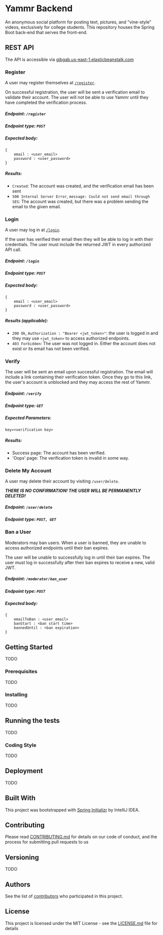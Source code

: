 # Yammr Backend

An anonymous social platform for posting text, pictures, and "vine-style" videos, exclusively for college students. This repository houses the Spring Boot back-end that serves the front-end. 

## REST API

The API is accessible via [gibgab.us-east-1.elasticbeanstalk.com](http://gibgab.us-east-1.elasticbeanstalk.com)

### Register

A user may register themselves at [`/register`](http://gibgab.us-east-1.elasticbeanstalk.com/).

On successful registration, the user will be sent a verification email to validate their account.  The user will not be able to use Yammr until they have completed the verification process.

##### Endpoint: `/register`
##### Endpoint type: `POST`
##### Expected body:
``` 
{
    email : <user_email>
    password : <user_password>
}
```
##### Results:
* `Created`: The account was created, and the verification email has been sent
* `500 Internal Server Error`, `message: Could not send email through SES`: The account was created, but there was a problem sending the email to the given email.

### Login

A user may log in at [`/login`](http://gibgab.us-east-1.elasticbeanstalk.com/login).

If the user has verified their email then they will be able to log in with their credentials.  The user must include the returned JWT in every authorized API call.

##### Endpoint: `/login`
##### Endpoint type: `POST`
##### Expected body:
``` 
{
    email : <user_email>
    password : <user_password>
}
```
##### Results (applicable):
* `200 Ok`, `Authorization : "Bearer <jwt_token>"`: the user is logged in and they may use `<jwt_token>` to access authorized endpoints.
* `403 Forbidden`: The user was not logged in.  Either the account does not exist or its email has not been verified.

### Verify

The user will be sent an email upon successful registration.  The email will include a link containing their verification token.  Once they go to this link, the user's account is unblocked and they may access the rest of Yammr.

##### Endpoint: `/verify`
##### Endpoint type: `GET`
##### Expected Parameters:
``` key=<verification key> ```
##### Results:
* Success page: The account has been verified.
* 'Oops' page: The verification token is invalid in some way.

### Delete My Account

A user may delete their account by visiting `/user/delete`.  

***THERE IS NO CONFIRMATION! THE USER WILL BE PERMANENTLY DELETED!***

##### Endpoint: `/user/delete`
##### Endpoint type: `POST, GET`

### Ban a User

Moderators may ban users.  When a user is banned, they are unable to access authorized endpoints until their ban expires.

The user will be unable to successfully log in until their ban expires.  The user must log in successfully after their ban expires to receive a new, valid JWT.  

##### Endpoint: `/moderator/ban_user`
##### Endpoint type: `POST`
##### Expected body:
``` 
{
    emailToBan : <user_email>
    banStart : <ban start time>
    bannedUntil : <ban expiration>
}
```

## Getting Started

TODO

### Prerequisites

TODO

### Installing

TODO

## Running the tests

TODO

### Coding Style

TODO

## Deployment

TODO

## Built With

This project was bootstrapped with [Spring Initializr](start.spring.io) by IntelliJ IDEA.

## Contributing

Please read [CONTRIBUTING.md](CONTRIBUTING.md) for details on our code of conduct, and the process for submitting pull requests to us

## Versioning

TODO

## Authors

See the list of [contributors](https://github.com/yammr/yammr-backend/graphs/contributors) who participated in this project.

## License

This project is licensed under the MIT License - see the [LICENSE.md](LICENSE.md) file for details

